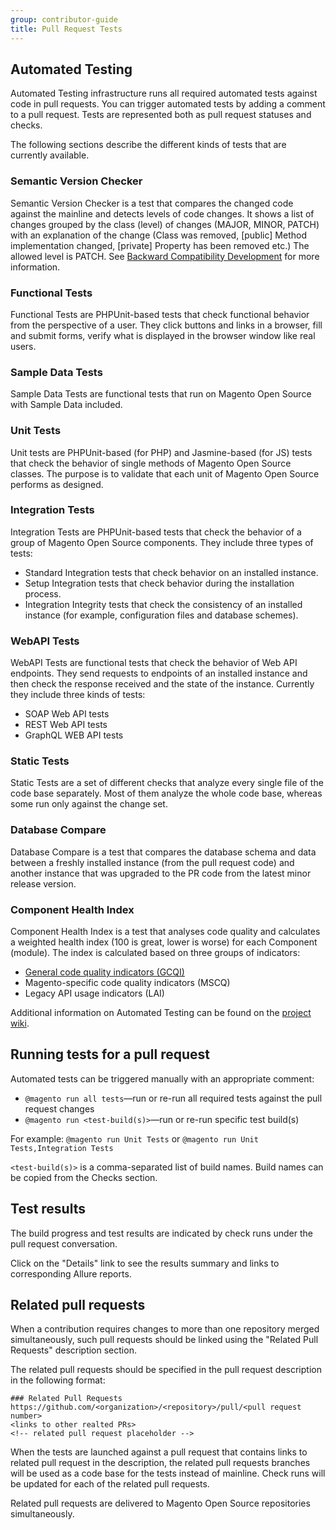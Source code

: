 ```yaml
---
group: contributor-guide
title: Pull Request Tests
---
```


## Automated Testing

Automated Testing infrastructure runs all required automated tests against code in pull requests. You can trigger automated tests by adding a comment to a pull request. Tests are represented both as pull request statuses and checks.

The following sections describe the different kinds of tests that are currently available.

### Semantic Version Checker

Semantic Version Checker is a test that compares the changed code against the mainline and detects levels of code changes. It shows a list of changes grouped by the class (level) of changes (MAJOR, MINOR, PATCH) with an explanation of the change (Class was removed, [public] Method implementation changed, [private] Property has been removed etc.) The allowed level is PATCH.
See [Backward Compatibility Development](backward-compatible-development.md) for more information.

### Functional Tests

Functional Tests are PHPUnit-based tests that check functional behavior from the perspective of a user. They click buttons and links in a browser, fill and submit forms, verify what is displayed in the browser window like real users.

### Sample Data Tests

Sample Data Tests are functional tests that run on Magento Open Source with Sample Data included.

### Unit Tests

Unit tests are PHPUnit-based (for PHP) and Jasmine-based (for JS) tests that check the behavior of single methods of Magento Open Source classes. The purpose is to validate that each unit of Magento Open Source performs as designed.

### Integration Tests

Integration Tests are PHPUnit-based tests that check the behavior of a group of Magento Open Source components. They include three types of tests:

-  Standard Integration tests that check behavior on an installed instance.
-  Setup Integration tests that check behavior during the installation process.
-  Integration Integrity tests that check the consistency of an installed instance (for example, configuration files and database schemes).

### WebAPI Tests

WebAPI Tests are functional tests that check the behavior of Web API endpoints. They send requests to endpoints of an installed instance and then check the response received and the state of the instance. Currently they include three kinds of tests:

-  SOAP Web API tests
-  REST Web API tests
-  GraphQL WEB API tests

### Static Tests

Static Tests are a set of different checks that analyze every single file of the code base separately. Most of them analyze the whole code base, whereas some run only against the change set.

### Database Compare

Database Compare is a test that compares the database schema and data between a freshly installed instance (from the pull request code) and another instance that was upgraded to the PR code from the latest minor release version.

### Component Health Index

Component Health Index is a test that analyses code quality and calculates a weighted health index (100 is great, lower is worse) for each Component (module). The index is calculated based on three groups of indicators:

-  [General code quality indicators (GCQI)](http://pdepend.org/documentation/software-metrics/index.html)
-  Magento-specific code quality indicators (MSCQ)
-  Legacy API usage indicators (LAI)

Additional information on Automated Testing can be found on the [project wiki](https://github.com/magento/magento2/wiki/Magento-Automated-Testing).

## Running tests for a pull request

Automated tests can be triggered manually with an appropriate comment:

-  `@magento run all tests`—run or re-run all required tests against the pull request changes
-  `@magento run <test-build(s)>`—run or re-run specific test build(s)

For example: `@magento run Unit Tests` or `@magento run Unit Tests,Integration Tests`

`<test-build(s)>` is a comma-separated list of build names. Build names can be copied from the Checks section.

## Test results

The build progress and test results are indicated by check runs under the pull request conversation.

Click on the "Details" link to see the results summary and links to corresponding Allure reports.

## Related pull requests

When a contribution requires changes to more than one repository merged simultaneously, such pull requests should be linked using the "Related Pull Requests" description section.

The related pull requests should be specified in the pull request description in the following format:

```lang-none
### Related Pull Requests
https://github.com/<organization>/<repository>/pull/<pull request number>
<links to other realted PRs>
<!-- related pull request placeholder -->
```

When the tests are launched against a pull request that contains links to related pull request in the description, the related pull requests branches will be used as a code base for the tests instead of mainline.
Check runs will be updated for each of the related pull requests.

Related pull requests are delivered to Magento Open Source repositories simultaneously.
